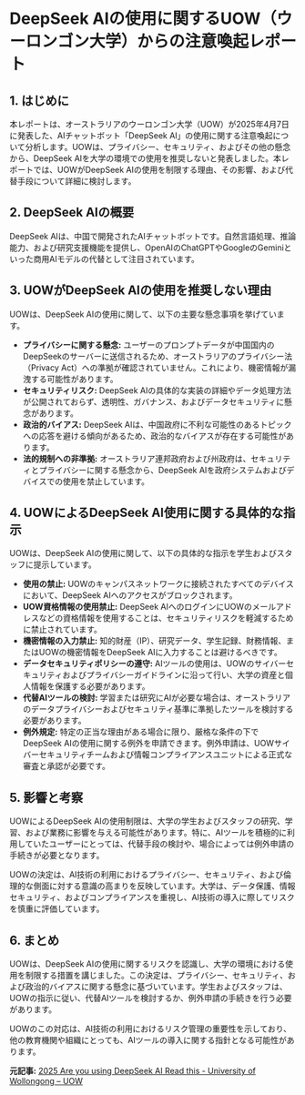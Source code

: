 # DeepSeek AIの使用に関するUOW（ウーロンゴン大学）からの注意喚起レポート

## 1. はじめに

本レポートは、オーストラリアのウーロンゴン大学（UOW）が2025年4月7日に発表した、AIチャットボット「DeepSeek AI」の使用に関する注意喚起について分析します。UOWは、プライバシー、セキュリティ、およびその他の懸念から、DeepSeek AIを大学の環境での使用を推奨しないと発表しました。本レポートでは、UOWがDeepSeek AIの使用を制限する理由、その影響、および代替手段について詳細に検討します。

## 2. DeepSeek AIの概要

DeepSeek AIは、中国で開発されたAIチャットボットです。自然言語処理、推論能力、および研究支援機能を提供し、OpenAIのChatGPTやGoogleのGeminiといった商用AIモデルの代替として注目されています。

## 3. UOWがDeepSeek AIの使用を推奨しない理由

UOWは、DeepSeek AIの使用に関して、以下の主要な懸念事項を挙げています。

* **プライバシーに関する懸念:** ユーザーのプロンプトデータが中国国内のDeepSeekのサーバーに送信されるため、オーストラリアのプライバシー法（Privacy Act）への準拠が確認されていません。これにより、機密情報が漏洩する可能性があります。
* **セキュリティリスク:** DeepSeek AIの具体的な実装の詳細やデータ処理方法が公開されておらず、透明性、ガバナンス、およびデータセキュリティに懸念があります。
* **政治的バイアス:** DeepSeek AIは、中国政府に不利な可能性のあるトピックへの応答を避ける傾向があるため、政治的なバイアスが存在する可能性があります。
* **法的規制への非準拠:** オーストラリア連邦政府および州政府は、セキュリティとプライバシーに関する懸念から、DeepSeek AIを政府システムおよびデバイスでの使用を禁止しています。

## 4. UOWによるDeepSeek AI使用に関する具体的な指示

UOWは、DeepSeek AIの使用に関して、以下の具体的な指示を学生およびスタッフに提示しています。

* **使用の禁止:** UOWのキャンパスネットワークに接続されたすべてのデバイスにおいて、DeepSeek AIへのアクセスがブロックされます。
* **UOW資格情報の使用禁止:** DeepSeek AIへのログインにUOWのメールアドレスなどの資格情報を使用することは、セキュリティリスクを軽減するために禁止されています。
* **機密情報の入力禁止:** 知的財産（IP）、研究データ、学生記録、財務情報、またはUOWの機密情報をDeepSeek AIに入力することは避けるべきです。
* **データセキュリティポリシーの遵守:** AIツールの使用は、UOWのサイバーセキュリティおよびプライバシーガイドラインに沿って行い、大学の資産と個人情報を保護する必要があります。
* **代替AIツールの検討:** 学習または研究にAIが必要な場合は、オーストラリアのデータプライバシーおよびセキュリティ基準に準拠したツールを検討する必要があります。
* **例外規定:** 特定の正当な理由がある場合に限り、厳格な条件の下でDeepSeek AIの使用に関する例外を申請できます。例外申請は、UOWサイバーセキュリティチームおよび情報コンプライアンスユニットによる正式な審査と承認が必要です。

## 5. 影響と考察

UOWによるDeepSeek AIの使用制限は、大学の学生およびスタッフの研究、学習、および業務に影響を与える可能性があります。特に、AIツールを積極的に利用していたユーザーにとっては、代替手段の検討や、場合によっては例外申請の手続きが必要となります。

UOWの決定は、AI技術の利用におけるプライバシー、セキュリティ、および倫理的な側面に対する意識の高まりを反映しています。大学は、データ保護、情報セキュリティ、およびコンプライアンスを重視し、AI技術の導入に際してリスクを慎重に評価しています。

## 6. まとめ

UOWは、DeepSeek AIの使用に関するリスクを認識し、大学の環境における使用を制限する措置を講じました。この決定は、プライバシー、セキュリティ、および政治的バイアスに関する懸念に基づいています。学生およびスタッフは、UOWの指示に従い、代替AIツールを検討するか、例外申請の手続きを行う必要があります。

UOWのこの対応は、AI技術の利用におけるリスク管理の重要性を示しており、他の教育機関や組織にとっても、AIツールの導入に関する指針となる可能性があります。



**元記事:** [2025 Are you using DeepSeek AI Read this - University of Wollongong – UOW](https://www.uow.edu.au/student/news/2025/are-you-using-deepseek-ai-read-this.php)
